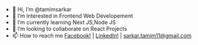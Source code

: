 - 👋 Hi, I’m @tamimsarkar
- 👀 I’m interested in Frontend Web Developement
- 🌱 I’m currently learning Next JS,Node JS
- 💞️ I’m looking to collaborate on React Projects
- 📫 How to reach me [Facebook!](http://facebook.com/tamim.hasaan.7) | [LinkedIn!](https://www.linkedin.com/in/tamim-sarkar-883a281b1/) | sarkar.tamim11@gmail.com

<!---
tamimsarkar/tamimsarkar is a ✨ special ✨ repository because its `README.md` (this file) appears on your GitHub profile.
You can click the Preview link to take a look at your changes.
--->
